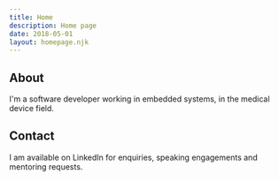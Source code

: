 ```yaml
---
title: Home
description: Home page
date: 2018-05-01
layout: homepage.njk
---
```

<div class="section">
<h2 class="section-header">About</h2>
<p>I'm a software developer working in embedded systems, in the medical device field.</p>
</div>

<div class="section">
<h2 class="section-header">Contact</h2>
<p>I am available on LinkedIn for enquiries, speaking engagements and mentoring requests.</p>
</div>